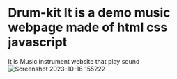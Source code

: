 # Drum-kit It is a demo music webpage made of html css javascript
It is Music instrument website that play sound
![Screenshot 2023-10-16 155222](https://github.com/AKASH1224/Drum-kit/assets/77068840/04ac867e-23ac-4c31-911d-22def0983069)
